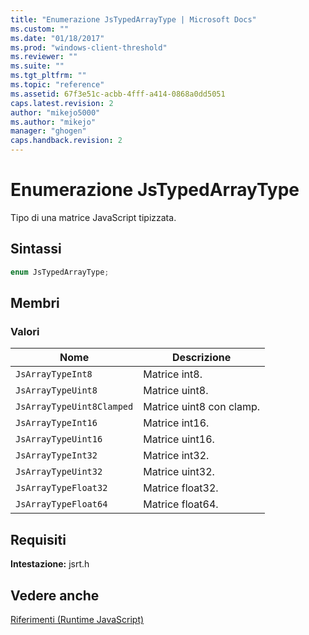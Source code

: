 ```yaml
---
title: "Enumerazione JsTypedArrayType | Microsoft Docs"
ms.custom: ""
ms.date: "01/18/2017"
ms.prod: "windows-client-threshold"
ms.reviewer: ""
ms.suite: ""
ms.tgt_pltfrm: ""
ms.topic: "reference"
ms.assetid: 67f3e51c-acbb-4fff-a414-0868a0dd5051
caps.latest.revision: 2
author: "mikejo5000"
ms.author: "mikejo"
manager: "ghogen"
caps.handback.revision: 2
---
```

# Enumerazione JsTypedArrayType
Tipo di una matrice JavaScript tipizzata.  
  
## Sintassi  
  
```cpp  
enum JsTypedArrayType;  
```  
  
## Membri  
  
### Valori  
  
|Nome|Descrizione|  
|----------|-----------------|  
|`JsArrayTypeInt8`|Matrice int8.|  
|`JsArrayTypeUint8`|Matrice uint8.|  
|`JsArrayTypeUint8Clamped`|Matrice uint8 con clamp.|  
|`JsArrayTypeInt16`|Matrice int16.|  
|`JsArrayTypeUint16`|Matrice uint16.|  
|`JsArrayTypeInt32`|Matrice int32.|  
|`JsArrayTypeUint32`|Matrice uint32.|  
|`JsArrayTypeFloat32`|Matrice float32.|  
|`JsArrayTypeFloat64`|Matrice float64.|  
  
## Requisiti  
 **Intestazione:** jsrt.h  
  
## Vedere anche  
 [Riferimenti \(Runtime JavaScript\)](../chakra-hosting/reference-javascript-runtime.md)